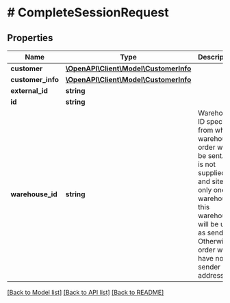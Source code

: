 # # CompleteSessionRequest

## Properties

Name | Type | Description | Notes
------------ | ------------- | ------------- | -------------
**customer** | [**\OpenAPI\Client\Model\CustomerInfo**](CustomerInfo.md) |  | [optional]
**customer_info** | [**\OpenAPI\Client\Model\CustomerInfo**](CustomerInfo.md) |  | [optional]
**external_id** | **string** |  | [optional]
**id** | **string** |  | [optional]
**warehouse_id** | **string** | Warehouse ID specifies from which warehouse order will be sent. If it is not supplied and site has only one warehouse, this warehouse will be used as sender. Otherwise order will have no sender address. | [optional]

[[Back to Model list]](../../README.md#models) [[Back to API list]](../../README.md#endpoints) [[Back to README]](../../README.md)
